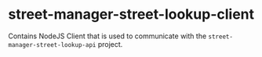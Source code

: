 # street-manager-street-lookup-client

Contains NodeJS Client that is used to communicate with the `street-manager-street-lookup-api` project.

